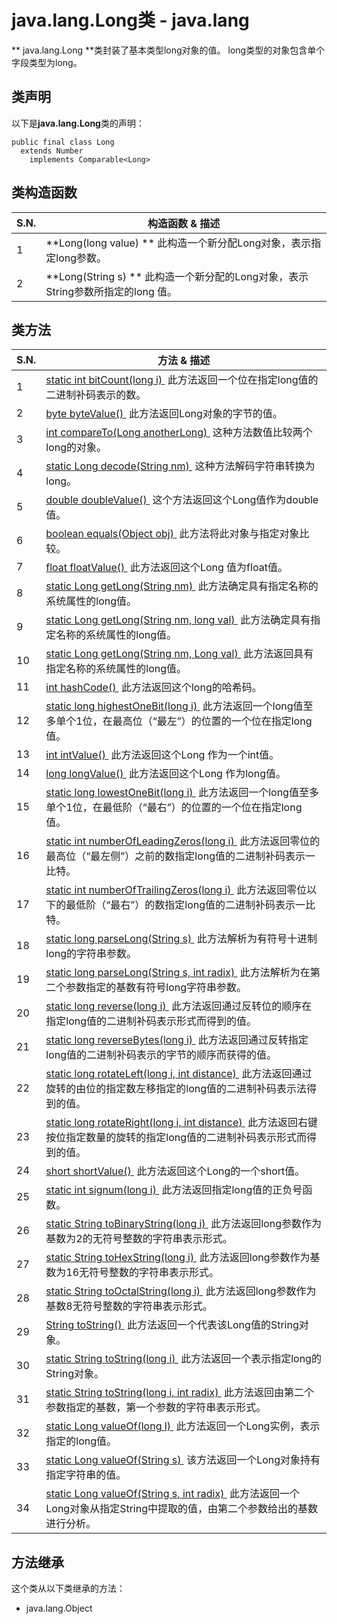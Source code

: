 # java.lang.Long类 - java.lang

** java.lang.Long **类封装了基本类型long对象的值。 long类型的对象包含单个字段类型为long。

## 类声明

以下是**java.lang.Long**类的声明：

```
public final class Long
  extends Number
    implements Comparable<Long>
```

## 类构造函数

| S.N. | 构造函数 & 描述 |
| --- | --- |
| 1 | **Long(long value) ** 此构造一个新分配Long对象，表示指定long参数。 |
| 2 | **Long(String s) ** 此构造一个新分配的Long对象，表示String参数所指定的long 值。 |

## 类方法

| S.N. | 方法 & 描述 |
| --- | --- |
| 1 | [static int bitCount(long i) ](http://www.yiibai.com/java/lang/long_bitcount.html) 此方法返回一个位在指定long值的二进制补码表示的数。 |
| 2 | [byte byteValue() ](http://www.yiibai.com/java/lang/long_bytevalue.html) 此方法返回Long对象的字节的值。 |
| 3 | [int compareTo(Long anotherLong) ](http://www.yiibai.com/java/lang/long_compareto.html) 这种方法数值比较两个long的对象。 |
| 4 | [static Long decode(String nm) ](http://www.yiibai.com/java/lang/long_decode.html) 这种方法解码字符串转换为long。 |
| 5 | [double doubleValue() ](http://www.yiibai.com/java/lang/long_doublevalue.html) 这个方法返回这个Long值作为double值。 |
| 6 | [boolean equals(Object obj) ](http://www.yiibai.com/java/lang/long_equals.html) 此方法将此对象与指定对象比较。 |
| 7 | [float floatValue() ](http://www.yiibai.com/java/lang/long_floatvalue.html) 此方法返回这个Long 值为float值。 |
| 8 | [static Long getLong(String nm) ](http://www.yiibai.com/java/lang/long_getlong.html) 此方法确定具有指定名称的系统属性的long值。 |
| 9 | [static Long getLong(String nm, long val) ](http://www.yiibai.com/java/lang/long_getlong_string.html) 此方法确定具有指定名称的系统属性的long值。 |
| 10 | [static Long getLong(String nm, Long val) ](http://www.yiibai.com/java/lang/long_getlong_long.html) 此方法返回具有指定名称的系统属性的long值。 |
| 11 | [int hashCode() ](http://www.yiibai.com/java/lang/long_hashcode.html) 此方法返回这个long的哈希码。 |
| 12 | [static long highestOneBit(long i) ](http://www.yiibai.com/java/lang/long_highestonebit.html) 此方法返回一个long值至多单个1位，在最高位（“最左”）的位置的一个位在指定long值。 |
| 13 | [int intValue() ](http://www.yiibai.com/java/lang/long_intvalue.html) 此方法返回这个Long 作为一个int值。 |
| 14 | [long longValue() ](http://www.yiibai.com/java/lang/long_longvalue.html) 此方法返回这个Long 作为long值。 |
| 15 | [static long lowestOneBit(long i) ](http://www.yiibai.com/java/lang/long_lowestonebit.html) 此方法返回一个long值至多单个1位，在最低阶（“最右”）的位置的一个位在指定long值。 |
| 16 | [static int numberOfLeadingZeros(long i) ](http://www.yiibai.com/java/lang/long_numberofleadingzeros.html) 此方法返回零位的最高位（“最左侧”）之前的数指定long值的二进制补码表示一比特。 |
| 17 | [static int numberOfTrailingZeros(long i) ](http://www.yiibai.com/java/lang/long_numberoftrailingzeros.html) 此方法返回零位以下的最低阶（“最右”）的数指定long值的二进制补码表示一比特。 |
| 18 | [static long parseLong(String s) ](http://www.yiibai.com/java/lang/long_parselong.html) 此方法解析为有符号十进制long的字符串参数。 |
| 19 | [static long parseLong(String s, int radix) ](http://www.yiibai.com/java/lang/long_parselong_radix.html) 此方法解析为在第二个参数指定的基数有符号long字符串参数。 |
| 20 | [static long reverse(long i) ](http://www.yiibai.com/java/lang/long_reverse.html) 此方法返回通过反转位的顺序在指定long值的二进制补码表示形式而得到的值。 |
| 21 | [static long reverseBytes(long i) ](http://www.yiibai.com/java/lang/long_reversebytes.html) 此方法返回通过反转指定long值的二进制补码表示的字节的顺序而获得的值。 |
| 22 | [static long rotateLeft(long i, int distance) ](http://www.yiibai.com/java/lang/long_rotateleft.html) 此方法返回通过旋转的由位的指定数左移指定的long值的二进制补码表示法得到的值。 |
| 23 | [static long rotateRight(long i, int distance) ](http://www.yiibai.com/java/lang/long_rotateright.html) 此方法返回右键按位指定数量的旋转的指定long值的二进制补码表示形式而得到的值。 |
| 24 | [short shortValue() ](http://www.yiibai.com/java/lang/long_shortvalue.html) 此方法返回这个Long的一个short值。 |
| 25 | [static int signum(long i) ](http://www.yiibai.com/java/lang/long_signum.html) 此方法返回指定long值的正负号函数。 |
| 26 | [static String toBinaryString(long i) ](http://www.yiibai.com/java/lang/long_tobinarystring.html) 此方法返回long参数作为基数为2的无符号整数的字符串表示形式。 |
| 27 | [static String toHexString(long i) ](http://www.yiibai.com/java/lang/long_tohexstring.html) 此方法返回long参数作为基数为16无符号整数的字符串表示形式。 |
| 28 | [static String toOctalString(long i) ](http://www.yiibai.com/java/lang/long_tooctalstring.html) 此方法返回long参数作为基数8无符号整数的字符串表示形式。 |
| 29 | [String toString() ](http://www.yiibai.com/java/lang/long_tostring.html) 此方法返回一个代表该Long值的String对象。 |
| 30 | [static String toString(long i) ](http://www.yiibai.com/java/lang/long_tostring_long.html) 此方法返回一个表示指定long的String对象。 |
| 31 | [static String toString(long i, int radix) ](http://www.yiibai.com/java/lang/long_tostring_long_radix.html) 此方法返回由第二个参数指定的基数，第一个参数的字符串表示形式。 |
| 32 | [static Long valueOf(long l) ](http://www.yiibai.com/java/lang/long_valueof_long.html) 此方法返回一个Long实例，表示指定的long值。 |
| 33 | [static Long valueOf(String s) ](http://www.yiibai.com/java/lang/long_valueof_string.html) 该方法返回一个Long对象持有指定字符串的值。 |
| 34 | [static Long valueOf(String s, int radix) ](http://www.yiibai.com/java/lang/long_valueof_string_radix.html) 此方法返回一个Long对象从指定String中提取的值，由第二个参数给出的基数进行分析。 |

## 方法继承

这个类从以下类继承的方法：

*   java.lang.Object

 